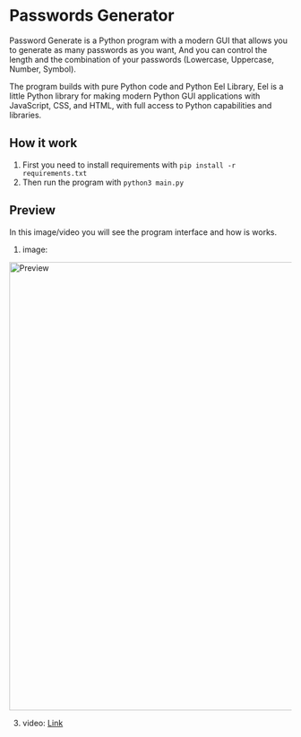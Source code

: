 # Passwords Generator
Password Generate is a Python program with a modern GUI that allows you to generate as many passwords as you want, And you can control the length and the  combination of your passwords (Lowercase, Uppercase, Number, Symbol).

The program builds with pure Python code and Python Eel Library, Eel is a little Python library for making modern Python GUI applications with JavaScript, CSS, and HTML, with full access to Python capabilities and libraries.

## How it work
1. First you need to install requirements with ``pip install -r requirements.txt``
2. Then run the program with ``python3 main.py``

## Preview
In this image/video you will see the program interface and how is works.
1. image:
  <img width="800" alt="Preview" align="center" src="https://user-images.githubusercontent.com/41086428/109422344-73a62880-79db-11eb-80e7-fe0ebdcf5298.png">

3. video:
  <a href="https://user-images.githubusercontent.com/41086428/109421830-422c5d80-79d9-11eb-83a9-3181eb80ec26.mp4">Link</a>
